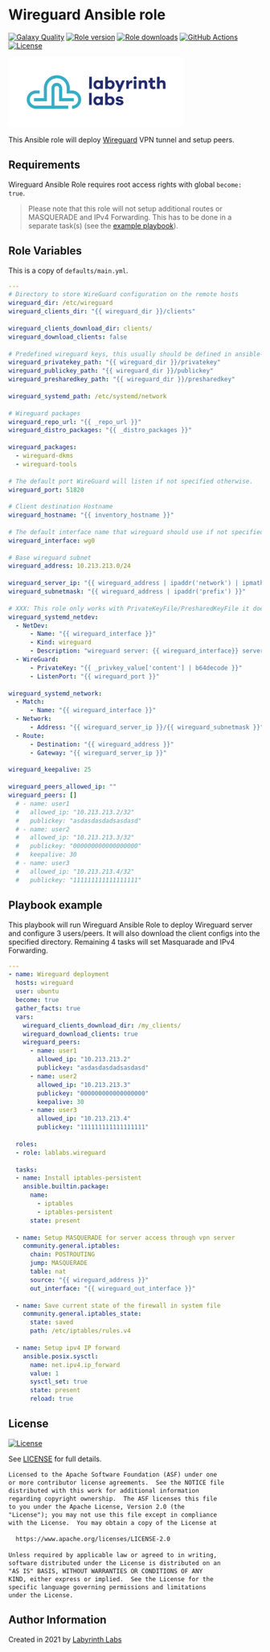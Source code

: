 # Wireguard Ansible role

[![Galaxy Quality](https://img.shields.io/ansible/quality/56888?style=flat&logo=ansible)](https://galaxy.ansible.com/lablabs/wireguard)
[![Role version](https://img.shields.io/github/v/release/lablabs/ansible-role-wireguard)](https://galaxy.ansible.com/lablabs/wireguard)
[![Role downloads](https://img.shields.io/ansible/role/d/56888)](https://galaxy.ansible.com/lablabs/wireguard)
[![GitHub Actions](https://github.com/lablabs/ansible-role-wireguard/actions/workflows/lint.yaml/badge.svg)](https://github.com/lablabs/ansible-role-wireguard/actions)
[![License](https://img.shields.io/github/license/lablabs/ansible-role-wireguard)](https://github.com/lablabs/ansible-role-wireguard/blob/main/LICENSE)

[<img src="ll-logo.png">](https://lablabs.io/)

This Ansible role will deploy [Wireguard](https://www.wireguard.com/) VPN tunnel and setup peers.

## Requirements

Wireguard Ansible Role requires root access rights with global `become: true`.

> Please note that this role will not setup additional routes or MASQUERADE and IPv4 Forwarding. This has to be done in a separate task(s) (see the [example playbook](#playbook-example)).

## Role Variables

This is a copy of `defaults/main.yml`.

```yaml
---
# Directory to store WireGuard configuration on the remote hosts
wireguard_dir: /etc/wireguard
wireguard_clients_dir: "{{ wireguard_dir }}/clients"

wireguard_clients_download_dir: clients/
wireguard_download_clients: false

# Predefined wireguard keys, this usually should be defined in ansible-vault
wireguard_privatekey_path: "{{ wireguard_dir }}/privatekey"
wireguard_publickey_path: "{{ wireguard_dir }}/publickey"
wireguard_presharedkey_path: "{{ wireguard_dir }}/presharedkey"

wireguard_systemd_path: /etc/systemd/network

# Wireguard packages
wireguard_repo_url: "{{ _repo_url }}"
wireguard_distro_packages: "{{ _distro_packages }}"

wireguard_packages:
  - wireguard-dkms
  - wireguard-tools

# The default port WireGuard will listen if not specified otherwise.
wireguard_port: 51820

# Client destination Hostname
wireguard_hostname: "{{ inventory_hostname }}"

# The default interface name that wireguard should use if not specified otherwise.
wireguard_interface: wg0

# Base wireguard subnet
wireguard_address: 10.213.213.0/24

wireguard_server_ip: "{{ wireguard_address | ipaddr('network') | ipmath(1) }}"
wireguard_subnetmask: "{{ wireguard_address | ipaddr('prefix') }}"

# XXX: This role only works with PrivateKeyFile/PresharedKeyFile it doesn't suppor variables.
wireguard_systemd_netdev:
  - NetDev:
      - Name: "{{ wireguard_interface }}"
      - Kind: wireguard
      - Description: "wireguard server: {{ wireguard_interface}} server on {{ wireguard_address }}"
  - WireGuard:
      - PrivateKey: "{{ _privkey_value['content'] | b64decode }}"
      - ListenPort: "{{ wireguard_port }}"

wireguard_systemd_network:
  - Match:
      - Name: "{{ wireguard_interface }}"
  - Network:
      - Address: "{{ wireguard_server_ip }}/{{ wireguard_subnetmask }}"
  - Route:
      - Destination: "{{ wireguard_address }}"
      - Gateway: "{{ wireguard_server_ip }}"

wireguard_keepalive: 25

wireguard_peers_allowed_ip: ""
wireguard_peers: []
  # - name: user1
  #   allowed_ip: "10.213.213.2/32"
  #   publickey: "asdasdasdadsasdasd"
  # - name: user2
  #   allowed_ip: "10.213.213.3/32"
  #   publickey: "000000000000000000"
  #   keepalive: 30
  # - name: user3
  #   allowed_ip: "10.213.213.4/32"
  #   publickey: "111111111111111111"

```

## Playbook example

This playbook will run Wireguard Ansible Role to deploy Wireguard server and configure 3 users/peers.
It will also download the client configs into the specified directory. Remaining 4 tasks will set Masquarade and IPv4 Forwarding.

```yaml
---
- name: Wireguard deployment
  hosts: wireguard
  user: ubuntu
  become: true
  gather_facts: true
  vars:
    wireguard_clients_download_dir: /my_clients/
    wireguard_download_clients: true
    wireguard_peers:
      - name: user1
        allowed_ip: "10.213.213.2"
        publickey: "asdasdasdadsasdasd"
      - name: user2
        allowed_ip: "10.213.213.3"
        publickey: "000000000000000000"
        keepalive: 30
      - name: user3
        allowed_ip: "10.213.213.4"
        publickey: "111111111111111111"

  roles:
  - role: lablabs.wireguard

  tasks:
  - name: Install iptables-persistent
    ansible.builtin.package:
      name:
        - iptables
        - iptables-persistent
      state: present

  - name: Setup MASQUERADE for server access through vpn server
    community.general.iptables:
      chain: POSTROUTING
      jump: MASQUERADE
      table: nat
      source: "{{ wireguard_address }}"
      out_interface: "{{ wireguard_out_interface }}"

  - name: Save current state of the firewall in system file
    community.general.iptables_state:
      state: saved
      path: /etc/iptables/rules.v4

  - name: Setup ipv4 IP forward
    ansible.posix.sysctl:
      name: net.ipv4.ip_forward
      value: 1
      sysctl_set: true
      state: present
      reload: true

```

## License

[![License](https://img.shields.io/badge/License-Apache%202.0-blue.svg)](https://opensource.org/licenses/Apache-2.0)

See [LICENSE](LICENSE) for full details.

    Licensed to the Apache Software Foundation (ASF) under one
    or more contributor license agreements.  See the NOTICE file
    distributed with this work for additional information
    regarding copyright ownership.  The ASF licenses this file
    to you under the Apache License, Version 2.0 (the
    "License"); you may not use this file except in compliance
    with the License.  You may obtain a copy of the License at

      https://www.apache.org/licenses/LICENSE-2.0

    Unless required by applicable law or agreed to in writing,
    software distributed under the License is distributed on an
    "AS IS" BASIS, WITHOUT WARRANTIES OR CONDITIONS OF ANY
    KIND, either express or implied.  See the License for the
    specific language governing permissions and limitations
    under the License.

## Author Information

Created in 2021 by [Labyrinth Labs](https://www.lablabs.io/)
